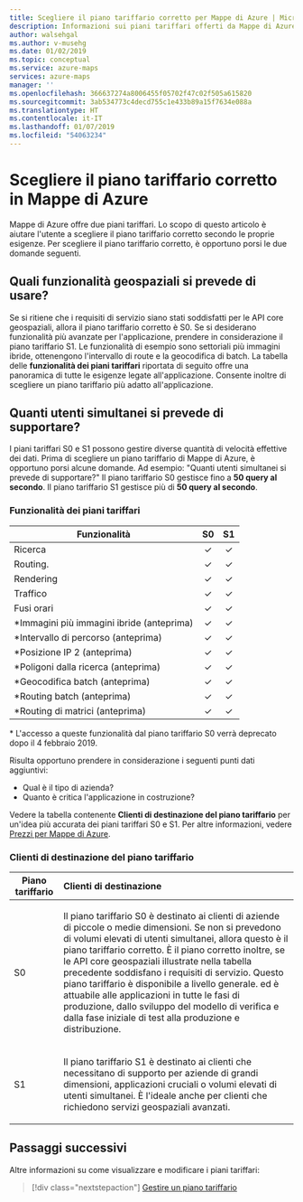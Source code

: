 ```yaml
---
title: Scegliere il piano tariffario corretto per Mappe di Azure | Microsoft Docs
description: Informazioni sui piani tariffari offerti da Mappe di Azure
author: walsehgal
ms.author: v-musehg
ms.date: 01/02/2019
ms.topic: conceptual
ms.service: azure-maps
services: azure-maps
manager: ''
ms.openlocfilehash: 366637274a8006455f05702f47c02f505a615820
ms.sourcegitcommit: 3ab534773c4decd755c1e433b89a15f7634e088a
ms.translationtype: HT
ms.contentlocale: it-IT
ms.lasthandoff: 01/07/2019
ms.locfileid: "54063234"
---
```

# <a name="choose-the-right-pricing-tier-in-azure-maps"></a>Scegliere il piano tariffario corretto in Mappe di Azure

Mappe di Azure offre due piani tariffari. Lo scopo di questo articolo è aiutare l'utente a scegliere il piano tariffario corretto secondo le proprie esigenze. Per scegliere il piano tariffario corretto, è opportuno porsi le due domande seguenti.

## <a name="what-geospatial-capabilities-do-i-plan-to-use"></a>Quali funzionalità geospaziali si prevede di usare?
Se si ritiene che i requisiti di servizio siano stati soddisfatti per le API core geospaziali, allora il piano tariffario corretto è S0. Se si desiderano funzionalità più avanzate per l'applicazione, prendere in considerazione il piano tariffario S1. Le funzionalità di esempio sono settoriali più immagini ibride, ottenengono l'intervallo di route e la geocodifica di batch. La tabella delle **funzionalità dei piani tariffari** riportata di seguito offre una panoramica di tutte le esigenze legate all'applicazione. Consente inoltre di scegliere un piano tariffario più adatto all'applicazione.

## <a name="how-many-concurrent-users-do-i-plan-to-support"></a>Quanti utenti simultanei si prevede di supportare? 
I piani tariffari S0 e S1 possono gestire diverse quantità di velocità effettive dei dati. Prima di scegliere un piano tariffario di Mappe di Azure, è opportuno porsi alcune domande. Ad esempio: "Quanti utenti simultanei si prevede di supportare?" Il piano tariffario S0 gestisce fino a **50 query al secondo**. Il piano tariffario S1 gestisce più di **50 query al secondo**.

### <a name="pricing-tier-capabilities"></a>Funzionalità dei piani tariffari

| Funzionalità                              |        S0           |  S1      |
|-----------------------------------------|:-------------------:|:--------:|
| Ricerca                                  |        ✓           |     ✓    |
| Routing.                                 |        ✓           |     ✓    |
| Rendering                                  |        ✓           |     ✓    |
| Traffico                                 |        ✓           |     ✓    |
| Fusi orari                              |        ✓           |     ✓    |
| *Immagini più immagini ibride (anteprima)  |        ✓           |     ✓    |
| *Intervallo di percorso (anteprima)                  |        ✓           |     ✓    |
| *Posizione IP 2 (anteprima)                |        ✓           |     ✓    |
| *Poligoni dalla ricerca (anteprima)         |        ✓           |     ✓    |
| *Geocodifica batch (anteprima)              |        ✓           |     ✓    |
| *Routing batch (anteprima)                |        ✓           |     ✓    |
| *Routing di matrici (anteprima)               |        ✓           |     ✓    |

\* L'accesso a queste funzionalità dal piano tariffario S0 verrà deprecato dopo il 4 febbraio 2019.

Risulta opportuno prendere in considerazione i seguenti punti dati aggiuntivi:
* Qual è il tipo di azienda?
* Quanto è critica l'applicazione in costruzione?

Vedere la tabella contenente **Clienti di destinazione del piano tariffario** per un'idea più accurata dei piani tariffari S0 e S1. Per altre informazioni, vedere [Prezzi per Mappe di Azure](https://azure.microsoft.com/pricing/details/azure-maps/). 

### <a name="pricing-tier-targeted-customers"></a>Clienti di destinazione del piano tariffario

| Piano tariffario  |     Clienti di destinazione                                                                |
|---------------|:-----------------------------------------------------------------------------------------|
| S0            |    <p>Il piano tariffario S0 è destinato ai clienti di aziende di piccole o medie dimensioni. Se non si prevedono di volumi elevati di utenti simultanei, allora questo è il piano tariffario corretto. È il piano corretto inoltre, se le API core geospaziali illustrate nella tabella precedente soddisfano i requisiti di servizio. Questo piano tariffario è disponibile a livello generale. ed è attuabile alle applicazioni in tutte le fasi di produzione, dallo sviluppo del modello di verifica e dalla fase iniziale di test alla produzione e distribuzione.<p>|
| S1            |    <p>Il piano tariffario S1 è destinato ai clienti che necessitano di supporto per aziende di grandi dimensioni, applicazioni cruciali o volumi elevati di utenti simultanei. È l'ideale anche per clienti che richiedono servizi geospaziali avanzati.</p>|

## <a name="next-steps"></a>Passaggi successivi

Altre informazioni su come visualizzare e modificare i piani tariffari:

> [!div class="nextstepaction"] 
> [Gestire un piano tariffario](how-to-manage-pricing-tier.md)
